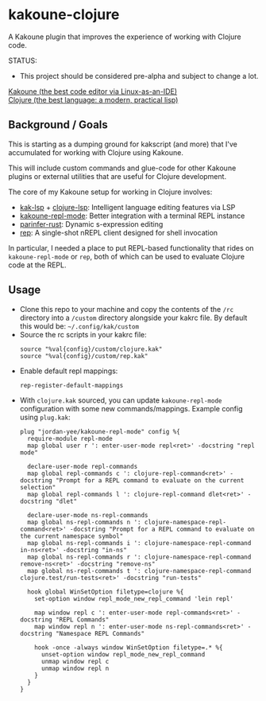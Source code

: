 # kakoune-clojure
A Kakoune plugin that improves the experience of working with Clojure code.

STATUS:
- This project should be considered pre-alpha and subject to change a lot.

[Kakoune (the best code editor via Linux-as-an-IDE)](http://kakoune.org/)  
[Clojure (the best language: a modern, practical lisp)](https://clojure.org/)

## Background / Goals
This is starting as a dumping ground for kakscript (and more) that I've accumulated for working with Clojure using Kakoune.

This will include custom commands and glue-code for other Kakoune plugins or external utilities that are useful for Clojure development.

The core of my Kakoune setup for working in Clojure involves:
- [kak-lsp](https://github.com/kak-lsp/kak-lsp) + [clojure-lsp](https://clojure-lsp.io/):
  Intelligent language editing features via LSP
- [kakoune-repl-mode](https://github.com/jordan-yee/kakoune-repl-mode):
  Better integration with a terminal REPL instance
- [parinfer-rust](https://github.com/eraserhd/parinfer-rust):
  Dynamic s-expression editing
- [rep](https://github.com/eraserhd/rep):
  A single-shot nREPL client designed for shell invocation

In particular, I needed a place to put REPL-based functionality that rides on `kakoune-repl-mode` or `rep`, both of which can be used to evaluate Clojure code at the REPL.

## Usage
- Clone this repo to your machine and copy the contents of the `/rc` directory into a `/custom` directory alongside your kakrc file. By default this would be: `~/.config/kak/custom`
- Source the rc scripts in your kakrc file:
  ```kakscript
  source "%val{config}/custom/clojure.kak"
  source "%val{config}/custom/rep.kak"
  ```
- Enable default repl mappings:
  ```kakscript
  rep-register-default-mappings
  ```
- With `clojure.kak` sourced, you can update `kakoune-repl-mode` configuration with some new commands/mappings. Example config using `plug.kak`:
  ```kakscript
  plug "jordan-yee/kakoune-repl-mode" config %{
    require-module repl-mode
    map global user r ': enter-user-mode repl<ret>' -docstring "repl mode"

    declare-user-mode repl-commands
    map global repl-commands c ': clojure-repl-command<ret>' -docstring "Prompt for a REPL command to evaluate on the current selection"
    map global repl-commands l ': clojure-repl-command dlet<ret>' -docstring "dlet"

    declare-user-mode ns-repl-commands
    map global ns-repl-commands n ': clojure-namespace-repl-command<ret>' -docstring "Prompt for a REPL command to evaluate on the current namespace symbol"
    map global ns-repl-commands i ': clojure-namespace-repl-command in-ns<ret>' -docstring "in-ns"
    map global ns-repl-commands r ': clojure-namespace-repl-command remove-ns<ret>' -docstring "remove-ns"
    map global ns-repl-commands t ': clojure-namespace-repl-command clojure.test/run-tests<ret>' -docstring "run-tests"

    hook global WinSetOption filetype=clojure %{
      set-option window repl_mode_new_repl_command 'lein repl'

      map window repl c ': enter-user-mode repl-commands<ret>' -docstring "REPL Commands"
      map window repl n ': enter-user-mode ns-repl-commands<ret>' -docstring "Namespace REPL Commands"

      hook -once -always window WinSetOption filetype=.* %{
        unset-option window repl_mode_new_repl_command
        unmap window repl c
        unmap window repl n
      }
    }
  }
  ```
